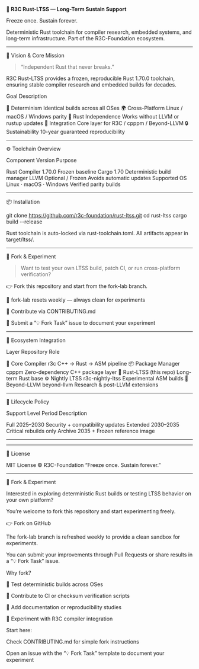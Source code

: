 
**🦀 R3C Rust-LTSS — Long-Term Sustain Support**

Freeze once. Sustain forever.

Deterministic Rust toolchain for compiler research, embedded systems, and long-term infrastructure.
Part of the R3C-Foundation ecosystem.


---

🧭 Vision & Core Mission

> “Independent Rust that never breaks.”



R3C Rust-LTSS provides a frozen, reproducible Rust 1.70.0 toolchain,
ensuring stable compiler research and embedded builds for decades.

Goal	Description

🧱 Determinism	Identical builds across all OSes
🌍 Cross-Platform	Linux / macOS / Windows parity
🦀 Rust Independence	Works without LLVM or rustup updates
🧩 Integration	Core layer for R3C / cpppm / Beyond-LLVM
🔒 Sustainability	10-year guaranteed reproducibility



---

⚙️ Toolchain Overview

Component	Version	Purpose

Rust Compiler	1.70.0	Frozen baseline
Cargo	1.70	Deterministic build manager
LLVM	Optional / Frozen	Avoids automatic updates
Supported OS	Linux · macOS · Windows	Verified parity builds



---

📦 Installation

git clone https://github.com/r3c-foundation/rust-ltss.git
cd rust-ltss
cargo build --release

Rust toolchain is auto-locked via rust-toolchain.toml.
All artifacts appear in target/ltss/.


---

🔧 Fork & Experiment

> Want to test your own LTSS build, patch CI, or run cross-platform verification?



👉 Fork this repository
and start from the fork-lab branch.





🔁 fork-lab resets weekly — always clean for experiments

🧩 Contribute via CONTRIBUTING.md

💬 Submit a “💡 Fork Task” issue to document your experiment



---

🧱 Ecosystem Integration

Layer	Repository	Role

🧠 Core Compiler	r3c	C++ → Rust → ASM pipeline
📦 Package Manager	cpppm	Zero-dependency C++ package layer
🦀 Rust-LTSS	(this repo)	Long-term Rust base
⚙️ Nightly LTSS	r3c-nightly-ltss	Experimental ASM builds
🔬 Beyond-LLVM	beyond-llvm	Research & post-LLVM extensions



---

🧩 Lifecycle Policy

Support Level	Period	Description

Full	2025–2030	Security + compatibility updates
Extended	2030–2035	Critical rebuilds only
Archive	2035 +	Frozen reference image



---





---

📜 License

MIT License © R3C-Foundation
“Freeze once. Sustain forever.”


---





🌿 Fork & Experiment


Interested in exploring deterministic Rust builds or testing LTSS behavior on your own platform?

You’re welcome to fork this repository and start experimenting freely.


👉 Fork on GitHub




The fork-lab branch is refreshed weekly to provide a clean sandbox for experiments.

You can submit your improvements through Pull Requests or share results in a “💡 Fork Task” issue.




Why fork?




🔬 Test deterministic builds across OSes


🧩 Contribute to CI or checksum verification scripts


📘 Add documentation or reproducibility studies


🧠 Experiment with R3C compiler integration




Start here:




Check CONTRIBUTING.md for simple fork instructions


Open an issue with the “💡 Fork Task” template to document your experiment


